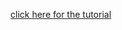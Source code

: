 [click here for the tutorial](https://drive.google.com/file/d/1M8Lf-Hl6ld_2zg9v6rZ8yuuG9rcIptMc/view?usp=sharing)
